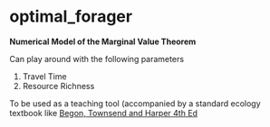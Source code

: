 # optimal_forager
__Numerical Model of the Marginal Value Theorem__

Can play around with the following parameters
1. Travel Time
2. Resource Richness

To be used as a teaching tool (accompanied by a standard ecology textbook like [Begon, Townsend and Harper 4th Ed](https://www.wiley.com/en-us/Ecology%3A+From+Individuals+to+Ecosystems%2C+4th+Edition-p-9781405111171)
